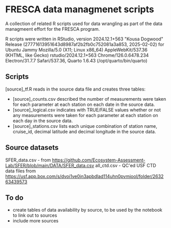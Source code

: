# FRESCA data managmenet scripts
A collection of related R scripts used for data wrangling as part of the data managmeent effort for the FRESCA program.

R scripts were written in RStudio, version 2024.12.1+563 "Kousa Dogwood" Release (27771613951643d8987af2b2fb0c752081a3a853, 2025-02-02) for Ubuntu Jammy
Mozilla/5.0 (X11; Linux x86_64) AppleWebKit/537.36 (KHTML, like Gecko) rstudio/2024.12.1+563 Chrome/126.0.6478.234 Electron/31.7.7 Safari/537.36, Quarto 1.6.43 (/opt/quarto/bin/quarto)

## Scripts
[source]_tf.R reads in the source data file and creates three tables:
 - [source]_counts.csv described the number of measurements were taken for each parameter at each station on each date in the source data.
 - [source]_logical.csv indicates with TRUE/FALSE values whether or not any measurements were taken for each parameter at each station on each day in the source data.
 - [source]_stations.csv lists each unique combination of station name, cruise_id, decimal latitude and decimal longitude in the source data.

## Source datasets 
SFER_data.csv - from https://github.com/Ecosystem-Assessment-Lab/SFER/blob/main/DATA/SFER_data.csv
all_ctd.csv - QC'ed USF CTD data files from https://usf.app.box.com/s/dvoi1ve0jn3apbdlad114uhn0pvmjool/folder/263263439573


## To do
 - create tables of data availability by source, to be used by the notebook to link out to sources
 - include more sources
